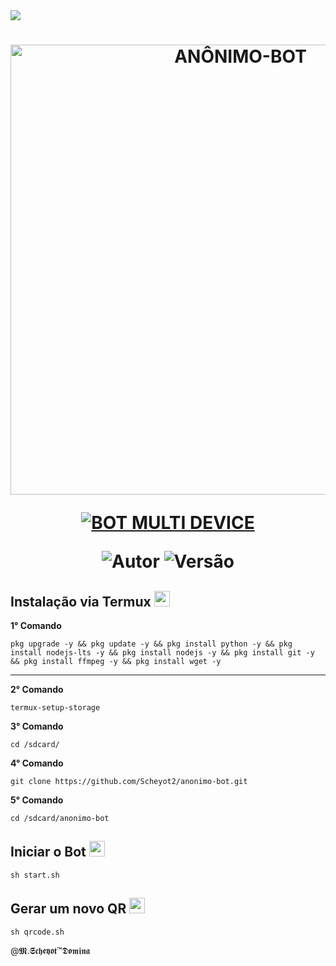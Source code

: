 <img src="https://readme-typing-svg.herokuapp.com/?font=mono&size=30&duration=4000&color=00ff04&center=falso&vCenter=falso&lines=𝐀𝐍𝐎𝐍𝐈𝐌𝐎-𝐁𝐎𝐓+(⁠⌐⁠■⁠-⁠■⁠);𝐓𝐎𝐏1+𝐁𝐎𝐓+𝐃𝐄+𝐅𝐀𝐂+𝐁𝐑;700+𝐂𝐎𝐌𝐀𝐍𝐃𝐎𝐒(⁠☉⁠｡⁠☉⁠);𝕸.𝕾𝖈𝖍𝖊𝖞𝖔𝖙-𝕯𝖔𝖒𝖎𝖓𝖆✰✰✰✰✰">      

<h1 align="center">
<p>
<img src= "https://telegra.ph/file/d2ffe7ef6b9b9cb27805b.jpg" alt="ANÔNIMO-BOT" width="720">
</p>

<p align="center">
<a href="#"><img title="BOT MULTI DEVICE" src="https://img.shields.io/badge/BOT MULTI DEVICE-blue?&style=for-the-badge"></a>
</p>

<p align="center">
<img title="Autor" src="https://img.shields.io/badge/Autor-GUI/BIEL-orange.svg?style=for-the-badge&logo=github"></a>
<img title="Versão" src="https://img.shields.io/badge/Versão-1.0.0-orange.svg?style=for-the-badge&logo=github"></a>
</p>

## Instalação via Termux  <img src="https://user-images.githubusercontent.com/108157095/182052725-6568419a-6a9f-490a-85ea-90b94af694fe.png" height="25px">
**1° Comando**
```
pkg upgrade -y && pkg update -y && pkg install python -y && pkg install nodejs-lts -y && pkg install nodejs -y && pkg install git -y && pkg install ffmpeg -y && pkg install wget -y
```
---------------------------

**2° Comando**
```
termux-setup-storage
```
**3° Comando**
```
cd /sdcard/
```
**4° Comando**
```
git clone https://github.com/Scheyot2/anonimo-bot.git
```
**5° Comando**
```
cd /sdcard/anonimo-bot 
```


## Iniciar o Bot  <img src="https://user-images.githubusercontent.com/108157095/182053901-78e4a217-51ba-42a3-8ec5-38ed978ad752.png" height="25px">
```
sh start.sh
```


## Gerar um novo QR  <img src="https://user-images.githubusercontent.com/108157095/182053978-d1a08952-4625-4e3f-b469-c8ebe4f22ac8.png" height="25px">
```
sh qrcode.sh
```





@𝕸.𝕾𝖈𝖍𝖊𝖞𝖔𝖙™𝕯𝖔𝖒𝖎𝖓𝖆
```

